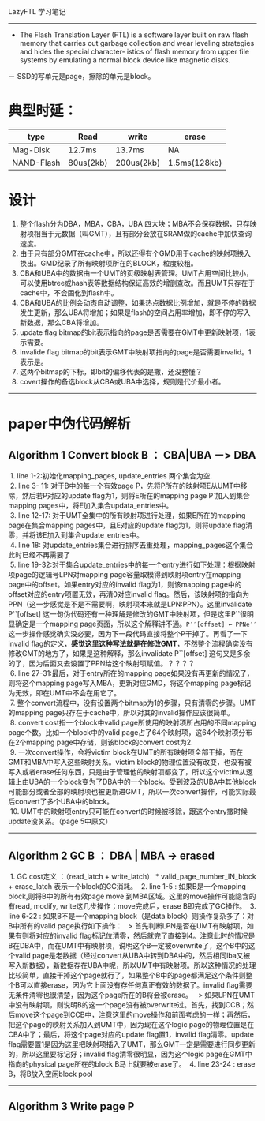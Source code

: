 LazyFTL 学习笔记

***

- The Flash Translation Layer (FTL) is a software layer built on raw flash memory that carries out garbage collection and wear leveling strategies and hides the special character- istics of flash memory from upper file systems by emulating a normal block device like magnetic disks. 

－ SSD的写单元是page，擦除的单元是block。


# 典型时延：
| type     | Read      | write    | erase       |
|---       |----       |-------   |-------      |
|Mag-Disk  |12.7ms     |13.7ms    | NA          |
|NAND-Flash|80us(2kb)  |200us(2kb)| 1.5ms(128kb)|


# 设计
1. 整个flash分为DBA，MBA，CBA，UBA 四大块；MBA不会保存数据，只存映射项相当于元数据（叫GMT），且有部分会放在SRAM做的cache中加快查询速度。
2. 由于只有部分GMT在cache中，所以还得有个GMD用于cache的映射项换入换出。GMD纪录了所有映射项所在的BLOCK，粒度较粗。
3. CBA和UBA中的数据由一个UMT的页级映射表管理。UMT占用空间比较小，可以使用btree或hash表等数据结构保证高效的增删查改。而且UMT只存在于cache中，不会固化到flash中。
4. CBA和UBA的比例会动态自动调整，如果热点数据比例增加，就是不停的数据发生更新，那么UBA将增加；如果是flash的空间占用率增加，即不停的写入新数据，那么CBA将增加。
5. update flag bitmap的bit表示指向的page是否需要在GMT中更新映射项，1表示需要。
6. invalide flag bitmap的bit表示GMT中映射项指向的page是否需要invalid。1表示是。
7. 这两个bitmap的下标，即bit的偏移代表的是撒，还没整懂？
8. covert操作的备选block从CBA或UBA中选择，规则是代价最小者。

***

# paper中伪代码解析
## Algorithm 1 Convert block B ： CBA|UBA －> DBA 
  1. line 1-2:初始化mapping_pages, update_entries 两个集合为空.<br>
  2. line 3- 11: 对于B中的每一个有效page P，先将P所在的映射项E从UMT中移除，然后若P对应的update flag为1，则将E所在的mapping page P\`加入到集合mapping pages中，将E加入集合updata_entries中。<br>
  3. line 12-17: 对于UMT全集中的所有映射项进行处理，如果E所在的mapping page在集合mapping pages中，且E对应的update flag为1，则将update flag清零，并将该E加入到集合update_entries中。<br>
  4. line 18: 对update_entries集合进行排序去重处理，mapping_pages这个集合此时已经不再需要了<br>
  5. line 19-32:对于集合update_entries中的每一个entry进行如下处理：根据映射项page的逻辑号LPN对mapping page容量取模得到映射项entry在mapping page中的offset。如果entry对应的invalid flag为1，则该mapping page中的offset对应的entry项置无效，再清0对应invalid flag。然后，该映射项的指向为PPN（这一步感觉是不是不需要啊，映射项本来就是LPN:PPN）。这里invalidate P\`\`\[offset\] 这一句伪代码还有一种理解是修改的GMT中映射项，但是这里P\`\`很明显确定是一个mapping page页面，所以这个解释讲不通。```P′′[offset] ← PPNe′′``` 这一步操作感觉确实没必要，因为下一段代码直接将整个P干掉了。再看了一下invalid flag的定义，__感觉这里这种写法就是在修改GMT__，不然整个流程确实没有修改GMT的地方了，如果是这种解释，那么invalidate P\`\`\[offset\] 这句又是多余的了，因为后面又去设置了PPN给这个映射项赋值。？？？？<br>
  6. line 27-31:最后，对于entry所在的mapping page如果没有再更新的情况了，则将这个mapping page写入MBA，更新对应GMD，将这个mapping page标记为无效，即在UMT中不会在用它了。<br>
  7. 整个convert流程中，没有设置两个bitmap为1的步骤，只有清零的步骤。UMT的mapping page只存在于cache中，所以对其的invalid操作应该很简单。<br>
  8. convert cost指一个block中valid page所使用的映射项所占用的不同mapping page个数。比如一个block中的valid page占了64个映射项，这64个映射项分布在2个mapping page中存储，则该block的convert cost为2.<br>
  9. 一次convert操作，会将victim block在UMT的所有映射项全部干掉，而在GMT和MBA中写入这些映射关系。victim block的物理位置没有改变，也没有被写入或者erase任何东西，只是由于管理他的映射项都变了，所以这个victim从逻辑上由UBA的一个block变为了DBA中的一个block。受到波及的UBA中其他block可能部分或者全部的映射项也被更新进GMT，所以一次convert操作，可能实际最后convert了多个UBA中的block。<br>
  10. UMT中的映射项entry只可能在convert的时候被移除，跟这个entry撒时候update没关系。（page 5中原文）<br>

***

## Algorithm 2 GC B ： DBA | MBA -> erased 
  1. GC cost定义 ：（read_latch + write_latch） * valid_page_number_IN_block + erase_latch 表示一个block的GC消耗。
  2. line 1-5 : 如果B是一个mapping block,则将B中的所有有效page move 到MBA区域。这里的move操作可能隐含的有read, modify, write这几步操作；move完成后，erase B即完成了GC操作。
  3. line 6-22 : 如果B不是一个mapping block（是data block）则操作复杂多了：对B中所有的valid page执行如下操作：
   > 首先判断LPN是否在UMT有映射项，如果有则将对应的invalid flag标记位清零，然后就完了直接到4。注意此时的情况是B在DBA中，而在UMT中有映射项，说明这个B一定被overwrite了，这个B中的这个valid page是老数据（经过convert从UBA中转到DBA中的，然后相同lba又被写入新数据），新数据存在UBA中呢，所以UMT中有映射项。所以这种情况的处理比较简单，直接干掉这个page就行了，如果整个B中的page都满足这个条件则整个B可以直接erase，因为它上面没有存任何真正有效的数据了。invalid flag需要无条件清零也很清楚，因为这个page所在的B将会被erase。
   > 如果LPN在UMT中没有映射项，则说明B的这一个page没有被overwrite过。首先，找到CCB；然后move这个page到CCB中，注意这里的move操作和前面考虑的一样；再然后，把这个page的映射关系加入到UMT中，因为现在这个logic page的物理位置是在CBA中了；最后，将这个page对应的update flag置1，invalid flag清零。update flag需要置1是因为这里把映射项插入了UMT，那么GMT一定是需要进行同步更新的，所以这里要标记好；invalid flag清零很明显，因为这个logic page在GMT中指向的physical page所在的block B马上就要被erase了。
  4. line 23-24 : erase B，将B放入空闲block pool

***

## Algorithm 3 Write page P 
